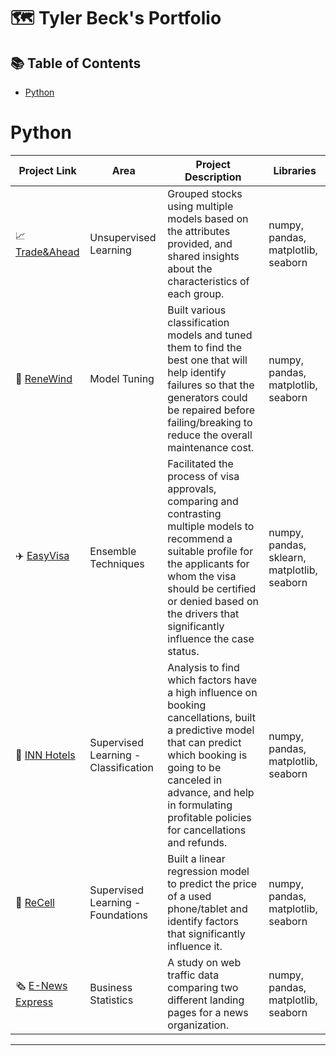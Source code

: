 # 🗺 Tyler Beck's Portfolio

## 📚 Table of Contents
- [Python](#python)

# Python

| Project Link | Area | Project Description | Libraries |    
|---|---|---|---|
| 📈 [Trade&Ahead](https://github.com/BeckTyler/python/blob/main/Tyler_Beck_Trade%26Ahead.ipynb) | Unsupervised Learning | Grouped stocks using multiple models based on the attributes provided, and shared insights about the characteristics of each group. | numpy, pandas, matplotlib, seaborn |   
| 🍃 [ReneWind](https://github.com/BeckTyler/python/blob/main/Tyler_Beck_ReneWind.ipynb) | Model Tuning | Built various classification models and tuned them to find the best one that will help identify failures so that the generators could be repaired before failing/breaking to reduce the overall maintenance cost. | numpy, pandas, matplotlib, seaborn |   
| ✈️ [EasyVisa](https://github.com/BeckTyler/python/blob/main/Tyler_Beck_EasyVisa.ipynb) | Ensemble Techniques | Facilitated the process of visa approvals, comparing and contrasting multiple models to recommend a suitable profile for the applicants for whom the visa should be certified or denied based on the drivers that significantly influence the case status. | numpy, pandas, sklearn, matplotlib, seaborn | 
| 🏨 [INN Hotels](https://github.com/BeckTyler/python/blob/main/Tyler_Beck_INN_Hotels.ipynb) | Supervised Learning - Classification | Analysis to find which factors have a high influence on booking cancellations, built a predictive model that can predict which booking is going to be canceled in advance, and help in formulating profitable policies for cancellations and refunds. | numpy, pandas, matplotlib, seaborn |   
| 🔋 [ReCell](https://github.com/BeckTyler/python/blob/main/Tyler_Beck_ReCell.ipynb) | Supervised Learning - Foundations | Built a linear regression model to predict the price of a used phone/tablet and identify factors that significantly influence it. | numpy, pandas, matplotlib, seaborn |   
| 🗞️ [E-News Express](https://github.com/BeckTyler/python/blob/main/Tyler_Beck_E_News_Express.ipynb) | Business Statistics | A study on web traffic data comparing two different landing pages for a news organization. | numpy, pandas, matplotlib, seaborn | 

***
